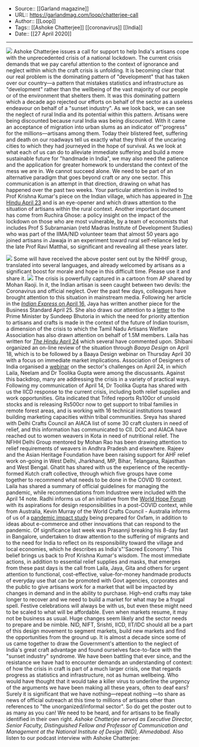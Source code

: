 ﻿
  * Source:: [[Garland magazine]]
  * URL:: https://garlandmag.com/loop/chatterjee-call
  * Author:: [[Loop]]
  * Tags:: [[Ashoke Chatterjee]] [[coronavirus]] [[India]]
  * Date:: [[27 April 2020]]


* * *
![](https://garlandmag.com/wp-content/uploads/2020/04/111469033_gettyimages-1208504634-594x594-1.jpg)
Ashoke Chatterjee issues a call for support to help India's artisans cope with the unprecedented crisis of a national lockdown.
The current crisis demands that we pay careful attention to the context of ignorance and neglect within which the craft crisis is unfolding. It is becoming clear that our real problem is the dominating pattern of "development" that has taken over our country—a pattern that mistakes statistics and infrastructure as "development" rather than the wellbeing of the vast majority of our people or of the environment that shelters them.
It was this dominating pattern which a decade ago rejected our efforts on behalf of the sector as a useless endeavour on behalf of a "sunset industry". As we look back, we can see the neglect of rural India and its potential within this pattern. Artisans were being discounted because rural India was being discounted. With it came an acceptance of migration into urban slums as an indicator of"'progress" for the millions—artisans among them.
Today their blistered feet, suffering and death on our roadways tell us exactly what they think of the uncaring cities to which they had journeyed in the hope of survival. As we look at what each of us can do to alleviate immediate suffering and build a more sustainable future for "handmade in India", we may also need the patience and the application for greater homework to understand the context of the mess we are in.
We cannot succeed alone. We need to be part of an alternative paradigm that goes beyond craft or any one sector. This communication is an attempt in that direction, drawing on what has happened over the past two weeks. Your particular attention is invited to Prof Krishna Kumar's piece on the Indian village, which has appeared in [The Hindu April 23](https://www.thehindu.com/opinion/lead/the-village-is-still-relevant/article31409772.ece) and is an eye-opener and which draws attention to the situation of artisans within the rural context.
Another important document has come from Ruchira Ghose: a policy insight on the impact of the lockdown on those who are most vulnerable, by a team of economists that includes Prof S Subramanian (retd Madras Institute of Development Studies) who was part of the IIMA/NID volunteer team that almost 50 years ago joined artisans in Jawaja in an experiment toward rural self-reliance led by the late Prof Ravi Matthai, so significant and revealing all these years later.
 
![](https://garlandmag.com/wp-content/uploads/2020/04/image002-1-1024x1024.jpg)
Some will have received the above poster sent out by the NHHF group, translated into several languages, and already welcomed by artisans as a significant boost for morale and hope in this difficult time. Please use it and share it.
![](https://garlandmag.com/wp-content/uploads/2020/04/IMG-20200425-WA0003-1-1024x723.jpg)
The crisis is powerfully captured in a cartoon from AP shared by Mohan Raoji. In it, the Indian artisan is seen caught between two devils: the Coronavirus and official neglect.
Over the past few days, colleagues have brought attention to this situation in mainstream media. Following her article in the [_Indian Express_ on April 16](https://indianexpress.com/article/opinion/columns/india-coronavirus-covid-19-lockdown-6364405/), Jaya has written another piece for the Business Standard April 25. She also draws our attention to a [letter](https://www.livemint.com/mint-lounge/features/a-new-normal-for-travel-11586513778177.html) to the Prime Minister by Sundeep Bhutoria in which the need for priority attention to artisans and crafts is made in the context of the future of Indian tourism, a dimension of the crisis to which the Tamil Nadu Artisans Welfare Association has also drawn attention on behalf of 1.5M members. Laila has written for [_The Hindu_ April 24](https://www.thehindu.com/life-and-style/fashion/how-to-help-indias-craftspeople-and-artisans-during-the-covid-crisis/article31424037.ece) which several have commented upon.
Shibani organized an on-line review of the situation through _Baaya Design_ on April 18, which is to be followed by a Baaya Design webinar on Thursday April 30 with a focus on immediate market implications.
Association of Designers of India organised a [webinar](https://www.facebook.com/AssociationOfDesignersOfIndia/videos/2628154587432657/) on the sector's challenges on April 24, in which Laila, Neelam and Dr Toolika Gupta were among the discussants.
Against this backdrop, many are addressing the crisis in a variety of practical ways. Following my communication of April 14, Dr Toolika Gupta has shared with us the IICD response to the current crisis, including both relief supplies and work opportunities. Gita indicated that Trifed reports Rs100cr of unsold stocks and is releasing Rs500cr now to get support to tribal families in remote forest areas, and is working with 16 technical institutions toward building marketing capacities within tribal communities. Sreya has shared with Delhi Crafts Council an AIACA list of some 30 craft clusters in need of relief, and this information has communicated to CII. DCC and AIACA have reached out to women weavers in Kota in need of nutritional relief. The NFHH Delhi Group mentored by Mohan Rao has been drawing attention to relief requirements of weavers in Andhra Pradesh and elsewhere. Rajeev and the Asian Heritage Foundation have been raising support for AHF relief work on-going in West Delhi, Jharkhand, MP, Bihar, Telangana, Rajasthan and West Bengal. Ghatit has shared with us the experience of the recently-formed Kutch craft collective, through which five groups have come together to recommend what needs to be done in the COVID 19 context.
Laila has shared a summary of official guidelines for managing the pandemic, while recommendations from Industree were included with the April 14 note. Radhi informs us of an initiative from the [World Hope Forum](https://www.dezeen.com/2020/04/15/li-edelkoort-world-hope-forum-manifesto-coronavirus-vdf/) with its aspirations for design responsibilities in a post-COVID context, while from Australia, Kevin Murray of the World Crafts Council - Australia informs of us of a [pandemic impact study](http://garlandmag.com/ring) being prepared for Oxfam, in addition to ideas about e-commerce and other innovations that can respond to the pandemic.
Of significance last week was Prasannji breaking his 8-day fast in Bangalore, undertaken to draw attention to the suffering of migrants and to the need for India to reflect on its responsibility toward the village and local economies, which he describes as India's"'Sacred Economy". This belief brings us back to Prof Krishna Kumar's wisdom.
The most immediate actions, in addition to essential relief supplies and masks, that emerges from these past days is the call from Laila, Jaya, Gita and others for urgent attention to functional, cost-effective, value-for-money handmade products of everyday use that can be promoted with Govt agencies, corporates and the public to give artisans work for a market that will be impacted by changes in demand and in the ability to purchase.
High-end crafts may take longer to recover and we need to build a market for what may be a frugal spell. Festive celebrations will always be with us, but even these might need to be scaled to what will be affordable. Even when markets resume, it may not be business as usual. Huge changes seem likely and the sector needs to prepare and be nimble. NID, NIFT, Srishti, IICD, IIT/IDC should all be a part of this design movement to segment markets, build new markets and find the opportunities from the ground up.
It is almost a decade since some of us came together to draw the Government's attention to the neglect of India's great craft advantage and found ourselves face-to-face with the "sunset industry" syndrome. We have been battling that ever since, and the resistance we have had to encounter demands an understanding of context: of how the crisis in craft is part of a much larger crisis, one that regards progress as statistics and infrastructure, not as human wellbeing.
Who would have thought that it would take a killer virus to underline the urgency of the arguments we have been making all these years, often to deaf ears? Surely it is significant that we have nothing—repeat nothing —to share as news of official outreach at this time to millions of artisans other than references to "the unorganized/informal sector". So do get the poster out to as many as you can! We need to be heard, and for artisans to be finally identified in their own right.
 _Ashoke Chatterjee served as Executive Director, Senior Faculty, Distinguished Fellow and Professor of Communication and Management at the National Institute of Design (NID), Ahmedabad._
Also listen to our podcast interview with Ashoke Chatterjee:
